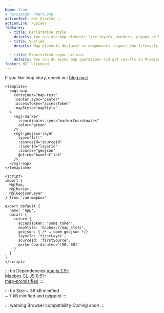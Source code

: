 ```yaml
---
home: true
# heroImage: /hero.png
actionText: Get Started →
actionLink: /guide/
features:
  - title: Declarative style
    details: You can use map elements like layers, markers, popups as Vue components and control them via synchronized props
  - title: Vuefied
    details: Map elements declared as components respect Vue lifecycle, emit map events like Vue events and can be used in OOP-style

  - title: Promisified async actions
    details: You can do async map operations and get results in Promise without messing with map events and figuring out what action cause it
footer: MIT Licensed
---
```


If you like long story, check out [blog post](https://soal.github.io/posts/why-vue-mapbox.html)

```vue{2}
<template>
  <mgl-map
    container="map-test"
    :center.sync="center"
    :accessToken="accessToken"
    :mapStyle="mapStyle"
  >
    <mgl-marker
      :coordinates.sync="markerCoordinates"
      color='green'
    />
    <mgl-geojson-layer
      type="fill"
      :sourceId="sourceId"
      :layerId="layerId"
      :source="geojson"
      @click="handleClick"
    />
  </mgl-map>
</temaplate>

<script>
import {
  MglMap,
  MglMarker,
  MglGeojsonLayer
} from 'vue-mapbox'

export default {
  name: 'App',
  data() {
    return {
      accessToken: 'some_token',
      mapStyle: 'mapbox://map_style',
      geojson: { /* … some geojson */}
      layerId: 'firstLayer',
      sourceId: 'firstSource',
      markerCoordinates='[50, 50]'
    }
  }
}
</script>

```

::: tip Dependencies
[Vue.js 2.5+](https://github.com/vuejs/vue)  
[Mapbox GL JS 0.51+](https://github.com/mapbox/mapbox-gl-js)  
[map-promisified](https://github.com/soal/map-promisified)
:::

::: tip Size
~ 39 kB minified  
 ~ 7 kB minified and gzipped
:::

::: warning Browser compatibility
_Coming soon_
:::
